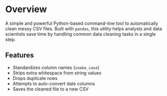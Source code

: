 # Overview

A simple and powerful Python-based command-line tool to automatically clean messy CSV files. Built with `pandas`, this utility helps analysts and data scientists save time by handling common data cleaning tasks in a single step.

## Features

- Standardizes column names (`snake_case`)
- Strips extra whitespace from string values
- Drops duplicate rows
- Attempts to auto-convert date columns
- Saves the cleaned file to a new CSV
